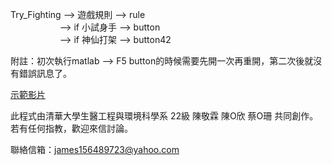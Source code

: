 Try_Fighting --> 遊戲規則 --> rule  
&nbsp;&nbsp;&nbsp;&nbsp;&nbsp;&nbsp;&nbsp;&nbsp;&nbsp;&nbsp;&nbsp;&nbsp;&nbsp;&nbsp;&nbsp;&nbsp;&nbsp;&nbsp;&nbsp;&nbsp;--> if 小試身手 --> button  
&nbsp;&nbsp;&nbsp;&nbsp;&nbsp;&nbsp;&nbsp;&nbsp;&nbsp;&nbsp;&nbsp;&nbsp;&nbsp;&nbsp;&nbsp;&nbsp;&nbsp;&nbsp;&nbsp;&nbsp;--> if 神仙打架 --> button42  

附註：初次執行matlab --> F5 button的時候需要先開一次再重開，第二次後就沒有錯誤訊息了。  

[示範影片](https://drive.google.com/file/d/1o72kwC-y6bldeHoT2BvGKSt-XaszQ-Iw/view?usp=sharing)  

此程式由清華大學生醫工程與環境科學系 22級 陳敬霖 陳O欣 蔡O珊 共同創作。  
若有任何指教，歡迎來信討論。  

聯絡信箱：james156489723@yahoo.com
